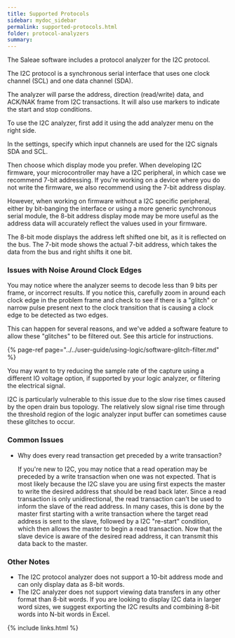 ```yaml
---
title: Supported Protocols
sidebar: mydoc_sidebar
permalink: supported-protocols.html
folder: protocol-analyzers
summary:
---
```


The Saleae software includes a protocol analyzer for the I2C protocol.

The I2C protocol is a synchronous serial interface that uses one clock channel \(SCL\) and one data channel \(SDA\).

The analyzer will parse the address, direction \(read/write\) data, and ACK/NAK frame from I2C transactions. It will also use markers to indicate the start and stop conditions.

To use the I2C analyzer, first add it using the add analyzer menu on the right side.

In the settings, specify which input channels are used for the I2C signals SDA and SCL.

Then choose which display mode you prefer. When developing I2C firmware, your microcontroller may have a I2C peripheral, in which case we recommend 7-bit addressing. If you're working on a device where you do not write the firmware, we also recommend using the 7-bit address display.

However, when working on firmware without a I2C specific peripheral, either by bit-banging the interface or using a more generic synchronous serial module, the 8-bit address display mode may be more useful as the address data will accurately reflect the values used in your firmware.

The 8-bit mode displays the address left shifted one bit, as it is reflected on the bus. The 7-bit mode shows the actual 7-bit address, which takes the data from the bus and right shifts it one bit.

### **Issues with Noise Around Clock Edges**

You may notice where the analyzer seems to decode less than 9 bits per frame, or incorrect results. If you notice this, carefully zoom in around each clock edge in the problem frame and check to see if there is a "glitch" or narrow pulse present next to the clock transition that is causing a clock edge to be detected as two edges.

This can happen for several reasons, and we've added a software feature to allow these "glitches" to be filtered out. See this article for instructions.

{% page-ref page="../../user-guide/using-logic/software-glitch-filter.md" %}

You may want to try reducing the sample rate of the capture using a different IO voltage option, if supported by your logic analyzer, or filtering the electrical signal.

I2C is particularly vulnerable to this issue due to the slow rise times caused by the open drain bus topology. The relatively slow signal rise time through the threshold region of the logic analyzer input buffer can sometimes cause these glitches to occur.

### **Common Issues**

* Why does every read transaction get preceded by a write transaction?

  If you're new to I2C, you may notice that a read operation may be preceded by a write transaction when one was not expected. That is most likely because the I2C slave you are using first expects the master to write the desired address that should be read back later. Since a read transaction is only unidirectional, the read transaction can't be used to inform the slave of the read address. In many cases, this is done by the master first starting with a write transaction where the target read address is sent to the slave, followed by a I2C "re-start" condition, which then allows the master to begin a read transaction. Now that the slave device is aware of the desired read address, it can transmit this data back to the master.

### **Other Notes**

* The I2C protocol analyzer does not support a 10-bit address mode and can only display data as 8-bit words.
* The I2C analyzer does not support viewing data transfers in any other format than 8-bit words. If you are looking to display I2C data in larger word sizes, we suggest exporting the I2C results and combining 8-bit words into N-bit words in Excel.



{% include links.html %}